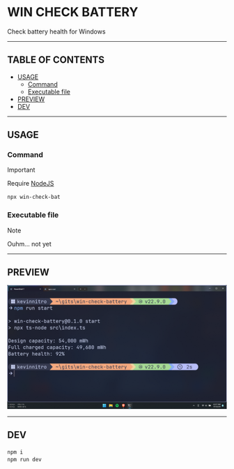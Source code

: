 # WIN CHECK BATTERY

Check battery health for Windows

---

## TABLE OF CONTENTS

<!-- START doctoc generated TOC please keep comment here to allow auto update -->
<!-- DON'T EDIT THIS SECTION, INSTEAD RE-RUN doctoc TO UPDATE -->

- [USAGE](#usage)
  - [Command](#command)
  - [Executable file](#executable-file)
- [PREVIEW](#preview)
- [DEV](#dev)

<!-- END doctoc generated TOC please keep comment here to allow auto update -->

---

## USAGE

### Command

> [!IMPORTANT]
> Require [NodeJS](https://nodejs.org/en/download/)

```sh
npx win-check-bat
```

### Executable file

> [!NOTE]
> Ouhm... not yet

---

## PREVIEW

![preview](assets/images/preview.png)

---

## DEV

```sh
npm i
npm run dev
```
